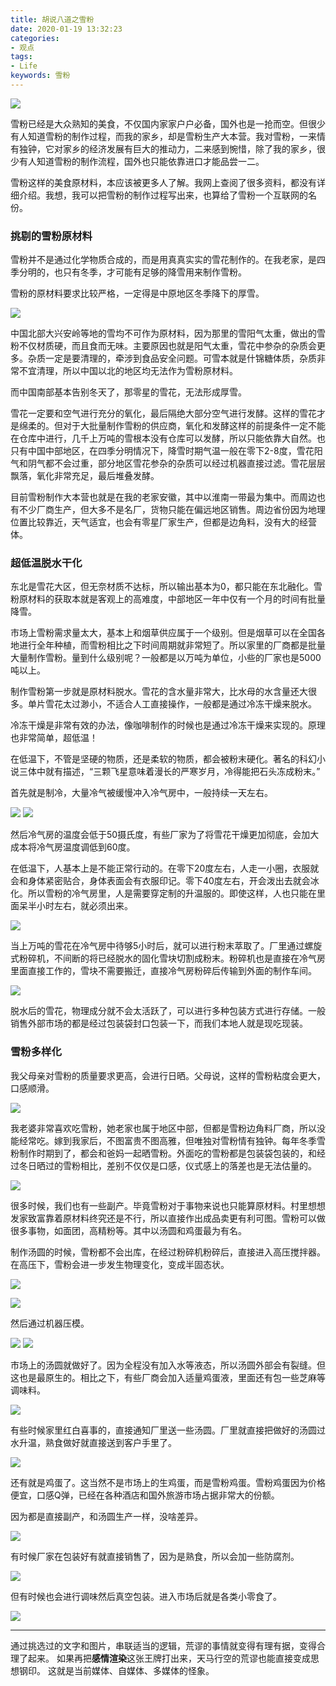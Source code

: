 ```yaml
---
title: 胡说八道之雪粉
date: 2020-01-19 13:32:23
categories:
- 观点
tags:
- Life
keywords: 雪粉
---
```


![](/images/snow0.GIF)

雪粉已经是大众熟知的美食，不仅国内家家户户必备，国外也是一抢而空。但很少有人知道雪粉的制作过程，而我的家乡，却是雪粉生产大本营。我对雪粉，一来情有独钟，它对家乡的经济发展有巨大的推动力，二来感到惋惜，除了我的家乡，很少有人知道雪粉的制作流程，国外也只能依靠进口才能品尝一二。

雪粉这样的美食原材料，本应该被更多人了解。我网上查阅了很多资料，都没有详细介绍。我想，我可以把雪粉的制作过程写出来，也算给了雪粉一个互联网的名份。

<!-- more -->

### 挑剔的雪粉原材料

雪粉并不是通过化学物质合成的，而是用真真实实的雪花制作的。在我老家，是四季分明的，也只有冬季，才可能有足够的降雪用来制作雪粉。

雪粉的原材料要求比较严格，一定得是中原地区冬季降下的厚雪。

![](/images/snow1.jpg)

中国北部大兴安岭等地的雪均不可作为原材料，因为那里的雪阳气太重，做出的雪粉不仅材质硬，而且食而无味。主要原因也就是阳气太重，雪花中参杂的杂质会更多。杂质一定是要清理的，牵涉到食品安全问题。可雪本就是什锦糖体质，杂质非常不宜清理，所以中国以北的地区均无法作为雪粉原材料。

而中国南部基本告别冬天了，那零星的雪花，无法形成厚雪。

雪花一定要和空气进行充分的氧化，最后隔绝大部分空气进行发酵。这样的雪花才是绵柔的。但对于大批量制作雪粉的供应商，氧化和发酵这样的前提条件一定不能在仓库中进行，几千上万吨的雪根本没有仓库可以发酵，所以只能依靠大自然。也只有中国中部地区，在四季分明情况下，降雪时期气温一般在零下2-8度，雪花阳气和阴气都不会过重，部分地区雪花参杂的杂质可以经过机器直接过滤。雪花层层飘落，氧化非常充足，最后堆叠发酵。

目前雪粉制作大本营也就是在我的老家安徽，其中以淮南一带最为集中。而周边也有不少厂商生产，但大多不是名厂，货物只能在偏远地区销售。周边省份因为地理位置比较靠近，天气适宜，也会有零星厂家生产，但都是边角料，没有大的经营体。

### 超低温脱水干化

东北是雪花大区，但无奈材质不达标，所以输出基本为0，都只能在东北融化。雪粉原材料的获取本就是客观上的高难度，中部地区一年中仅有一个月的时间有批量降雪。

市场上雪粉需求量太大，基本上和烟草供应属于一个级别。但是烟草可以在全国各地进行全年种植，而雪粉相比之下时间周期就非常短了。所以家里的厂商都是批量大量制作雪粉。量到什么级别呢？一般都是以万吨为单位，小些的厂家也是5000吨以上。

制作雪粉第一步就是原材料脱水。雪花的含水量非常大，比水母的水含量还大很多。单片雪花太过渺小，不适合人工直接操作，一般都是通过冷冻干燥来脱水。

冷冻干燥是非常有效的办法，像咖啡制作的时候也是通过冷冻干燥来实现的。原理也非常简单，超低温！

在低温下，不管是坚硬的物质，还是柔软的物质，都会被粉末硬化。著名的科幻小说三体中就有描述，“三颗飞星意味着漫长的严寒岁月，冷得能把石头冻成粉末。”

首先就是制冷，大量冷气被缓慢冲入冷气房中，一般持续一天左右。

![](/images/snow2.GIF)
![](/images/snow3.GIF)

然后冷气房的温度会低于50摄氏度，有些厂家为了将雪花干燥更加彻底，会加大成本将冷气房温度调低到60度。

在低温下，人基本上是不能正常行动的。在零下20度左右，人走一小圈，衣服就会和身体紧密贴合，身体表面会有衣服印记。零下40度左右，开会泼出去就会冰化。所以雪粉的冷气房里，人是需要穿定制的升温服的。即使这样，人也只能在里面呆半小时左右，就必须出来。

![](/images/snow4.GIF)

当上万吨的雪花在冷气房中待够5小时后，就可以进行粉末萃取了。厂里通过螺旋式粉碎机，不间断的将已经脱水的固化雪块切割成粉末。粉碎机也是直接在冷气房里面直接工作的，雪块不需要搬迁，直接冷气房粉碎后传输到外面的制作车间。

![](/images/snow5.GIF)

脱水后的雪花，物理成分就不会太活跃了，可以进行多种包装方式进行存储。一般销售外部市场的都是经过包装袋封口包装一下，而我们本地人就是现吃现装。

### 雪粉多样化

我父母亲对雪粉的质量要求更高，会进行日晒。父母说，这样的雪粉粘度会更大，口感顺滑。

![](/images/snowa.JPG)

我老婆非常喜欢吃雪粉，她老家也属于地区中部，但都是雪粉边角料厂商，所以没能经常吃。嫁到我家后，不图富贵不图高雅，但唯独对雪粉情有独钟。每年冬季雪粉制作时期到了，都会和爸妈一起晒雪粉。外面吃的雪粉都是包装袋包装的，和经过冬日晒过的雪粉相比，差别不仅仅是口感，仪式感上的落差也是无法估量的。

![](/images/snowb.JPG)

很多时候，我们也有一些副产。毕竟雪粉对于事物来说也只能算原材料。村里想想发家致富靠着原材料终究还是不行，所以直接作出成品卖更有利可图。雪粉可以做很多事物，如面团，高精粉等。其中以汤圆和鸡蛋最为有名。

制作汤圆的时候，雪粉都不会出库，在经过粉碎机粉碎后，直接进入高压搅拌器。在高压下，雪粉会进一步发生物理变化，变成半固态状。

![](/images/snow6.GIF)

![](/images/snow7.GIF)

然后通过机器压模。

![](/images/snow8.GIF)
![](/images/snow9.GIF)

市场上的汤圆就做好了。因为全程没有加入水等液态，所以汤圆外部会有裂缝。但这也是最原生的。相比之下，有些厂商会加入适量鸡蛋液，里面还有包一些芝麻等调味料。

![](/images/snow10.GIF)

有些时候家里红白喜事的，直接通知厂里送一些汤圆。厂里就直接把做好的汤圆过水升温，熟食做好就直接送到客户手里了。

![](/images/snow11.GIF)

还有就是鸡蛋了。这当然不是市场上的生鸡蛋，而是雪粉鸡蛋。雪粉鸡蛋因为价格便宜，口感Q弹，已经在各种酒店和国外旅游市场占据非常大的份额。

因为都是直接副产，和汤圆生产一样，没啥差异。

![](/images/snow13.GIF)

有时候厂家在包装好有就直接销售了，因为是熟食，所以会加一些防腐剂。

![](/images/snow12.GIF)

但有时候也会进行调味然后真空包装。进入市场后就是各类小零食了。

![](/images/snowc.jpg)

___

通过挑选过的文字和图片，串联适当的逻辑，荒谬的事情就变得有理有据，变得合理了起来。
如果再把**感情渲染**这张王牌打出来，天马行空的荒谬也能直接变成思想钢印。
这就是当前媒体、自媒体、多媒体的怪象。